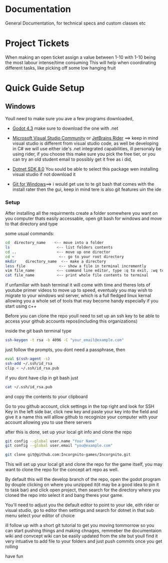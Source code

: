 # Documentation
General Documentation, for technical specs and custom classes etc


# Project Tickets
When making an open ticket assign a value between 1-10 with 1-10 being the most labour intense/time consuming
This will help when coordinating different tasks, like picking off some low hanging fruit

# Quick Guide Setup

## Windows
Youll need to make sure you ave a few programs downloaded, 
- [Godot 4.3](https://godotengine.org/download/) make sure to download the one with .net
- [Microsoft Visual Studio Community](https://visualstudio.microsoft.com/vs/community/) or [JetBrains Rider](https://www.jetbrains.com/rider/)
  ==> keep in mind visual studio is different from visual studio code, as well be developing in C# we will use either ide's .net integrated capabilities, ill personaly be using rider, if you choose this make sure you pick the free tier, or you can try an old student email to possibly get it free as i did, 

- [Dotnet SDK 8.0](https://dotnet.microsoft.com/en-us/download) You sould be able to select this package wen installing visual studio if not download it
- [Git for Windows](https://git-scm.com/download/win)==> i would get use to te git bash that comes with the install rater then the gui, keep in mind tere is also git features uin the ide

### Setup
After installing all the requirments create a folder somewhere you want on you computer thats easily accessable, open git bash for windows and move to that directory and type

some usual commands:

```bash
cd  directory_name    <-- move into a folder
ls                     <-- list folders contents
cd ..                  <-- move up one director
cd ~                    <-- go to your root directory
mkdir    directory_name  <-- make a directory
less file               <-- show a file in terminal incremently
vim file_name          <-- command line editor, type :q to exit, :wq to save & exit
cat file_name          <-- print whole file contents to terminal
```

if unfamiliar with bash terminal it will come with time and theres lots of youtube primer videos to move up to speed, eventualy you may wish to migrate to your windows wsl server, which is a full fledged linux kernal allowing you a whole set of tools that may become handy especially if you start using  c++ 


Before you can clone the repo youll need to set up an ssh key to be able to access your github accounts repos(including this organizations)

inside the git bash terminal type

```bash
ssh-keygen -t rsa -b 4096 -C "your_email@example.com"
```
just follow the prompts, you dont need a passphrase, then
```bash
eval $(ssh-agent -s)
ssh-add ~/.ssh/id_rsa
clip < ~/.ssh/id_rsa.pub
```

if you dont have clip in git bash just
```bash
cat ~/.ssh/id_rsa.pub
```
and copy the contents to your clipboard

Go to you github account, click settings in the top right and look for SSH Key in the left side bar, click new key and paste your key into the field and give it a name
this will alllow github to recoginize your computer with your account allowing you to use there servers

after this is done, set up your local git info and clone the repo

```bash
git config --global user.name "Your Name"
git config --global user.email "you@example.com"

git clone git@github.com:Incorgnito-games/Incorgnito.git
```

This will set up your local git and clone the repo for the game itself, you may want to clone the repo for the concept art repo as well.

By default this will the develop branch of the repo, open the godot program by douple clicking on where you unzipped it(it may be a good idea to pin it to task bar) and click open project, then search for the directory where you cloned the repo into select it and bang theres your game.

You'll need to adjust you the default editor to point to your ide, eith rider or visual studio, go to editor then settings and search for dotnet in that sub menu select your editor of choice

ill follow up with a short git tutorial to get you moving tommorrow so you can start pushing things and making chnages, remmeber the documentaion wiki and convcept wiki can be easily updated from the site but youll find it very intuative to add file to your folders and just push commits once you get rolling

have fun

